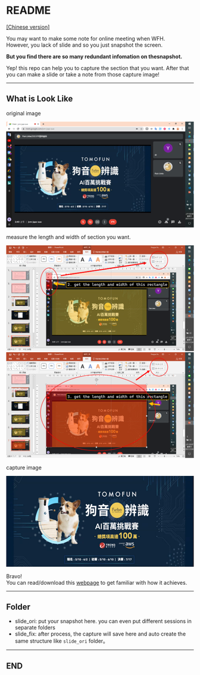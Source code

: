 # README

[[Chinese version]](./README-cht.md)

You may want to make some note for online meeting when WFH.  
However, you lack of slide and so you just snapshot the screen.  

**But you find there are so many redundant infomation on thesnapshot.**

Yep! this repo can help you to capture the section that you want.
After that you can make a slide or take a note from those capture image!

---

## What is Look Like

original image

![snapshot](./slide_ori/test/snapshot.png)

measure the length and width of section you want.

![img_01](./img-explain/img_01.png)  
![img_02](./img-explain/img_02.png)

capture image

![capture-result](./slide_fix/test/capture-result.png)

Bravo!  
You can read/download this [webpage](./code/main.html) to get familiar with how it achieves.

---

## Folder

- slide_ori: put your snapshot here. you can even put different sessions in separate folders
- slide_fix: after process, the capture will save here and auto create the same structure like `slide_ori` folder。

---

## END
